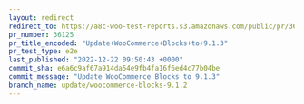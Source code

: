 ```yaml
---
layout: redirect
redirect_to: https://a8c-woo-test-reports.s3.amazonaws.com/public/pr/36125/e2e/index.html
pr_number: 36125
pr_title_encoded: "Update+WooCommerce+Blocks+to+9.1.3"
pr_test_type: e2e
last_published: "2022-12-22 09:50:43 +0000"
commit_sha: e6a6c9af67a914da54e9fb4fa16f6ed4c77b04be
commit_message: "Update WooCommerce Blocks to 9.1.3"
branch_name: update/woocommerce-blocks-9.1.2
---
```

